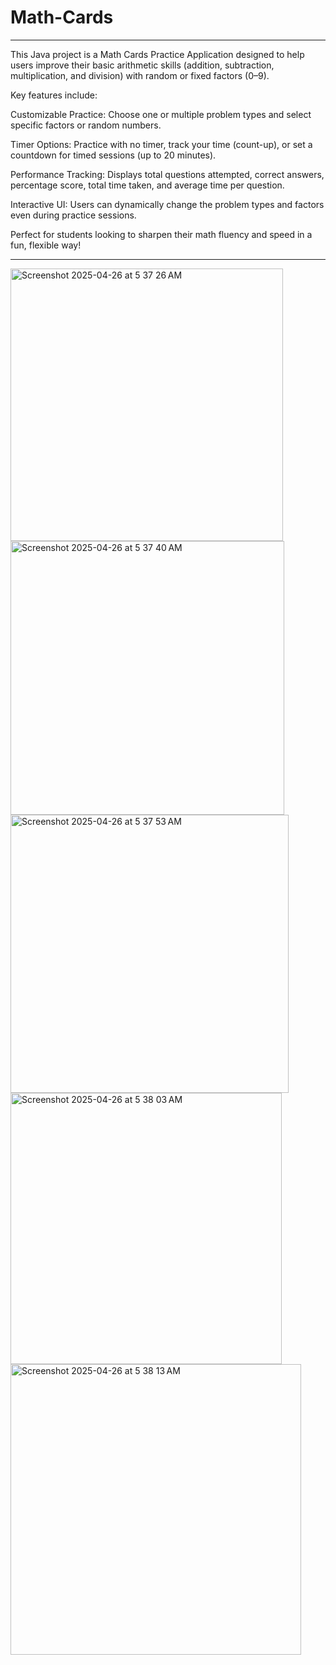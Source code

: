 # Math-Cards
<hr>
This Java project is a Math Cards Practice Application designed to help users improve their basic arithmetic skills (addition, subtraction, multiplication, and division) with random or fixed factors (0–9).

Key features include:

Customizable Practice: Choose one or multiple problem types and select specific factors or random numbers.

Timer Options: Practice with no timer, track your time (count-up), or set a countdown for timed sessions (up to 20 minutes).

Performance Tracking: Displays total questions attempted, correct answers, percentage score, total time taken, and average time per question.

Interactive UI: Users can dynamically change the problem types and factors even during practice sessions.

Perfect for students looking to sharpen their math fluency and speed in a fun, flexible way!

<hr>
<img width="436" alt="Screenshot 2025-04-26 at 5 37 26 AM" src="https://github.com/user-attachments/assets/44571933-97a8-48c8-b281-3dc7e8b11508" />
<br>
<img width="438" alt="Screenshot 2025-04-26 at 5 37 40 AM" src="https://github.com/user-attachments/assets/252c06f1-90b0-4e55-abc7-f5f599df50da" />
<br>
<img width="445" alt="Screenshot 2025-04-26 at 5 37 53 AM" src="https://github.com/user-attachments/assets/882873bd-e64a-4850-b78e-8302edf40bf1" />
<br>
<img width="434" alt="Screenshot 2025-04-26 at 5 38 03 AM" src="https://github.com/user-attachments/assets/3b36b813-c249-4c56-911e-47ef5a91dac5" />
<br>
<img width="465" alt="Screenshot 2025-04-26 at 5 38 13 AM" src="https://github.com/user-attachments/assets/ba46bcb1-8d80-438b-b654-2de5d9328534" />

